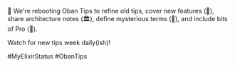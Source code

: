 📣 We're rebooting Oban Tips to refine old tips, cover new features (💎), share architecture notes (🏛️), define mysterious terms (📖), and include bits of Pro (🌟).

Watch for new tips week daily(ish)!

#MyElixirStatus #ObanTips
